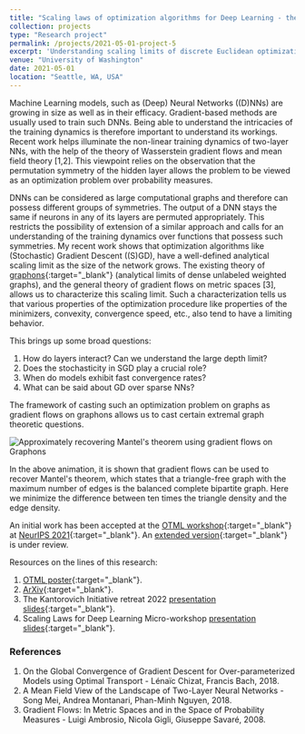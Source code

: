 ```yaml
---
title: "Scaling laws of optimization algorithms for Deep Learning - the Graphon perspective"
collection: projects
type: "Research project"
permalink: /projects/2021-05-01-project-5
excerpt: 'Understanding scaling limits of discrete Euclidean optimization algorithms on large unlabeled graphs. This problem is motivated by the problem of optimizing permutation invariant risk functions of (single layer and deep) Neural Networks (NNs). Theoretical aspects stem from the original theory of gradient flows on the Wasserstein space, which have been used to understand scaling limits of (stochstic) gradient descent ((S)GD) processes in the case of single hidden layer neural networks. There are also other related questions that are specific to the qualitative nature of the stochasticity in the SGD process, and the role of depth in NNs.'
venue: "University of Washington"
date: 2021-05-01
location: "Seattle, WA, USA"
---
```


Machine Learning models, such as (Deep) Neural Networks ((D)NNs) are growing in size as well as in their efficacy. Gradient-based methods are usually used to train such DNNs. Being able to understand the intricacies of the training dynamics is therefore important to understand its workings. Recent work helps illuminate the non-linear training dynamics of two-layer NNs, with the help of the theory of Wasserstein gradient flows and mean field theory [1,2]. This viewpoint relies on the observation that the permutation symmetry of the hidden layer allows the problem to be viewed as an optimization problem over probability measures.

DNNs can be considered as large computational graphs and therefore can possess different groups of symmetries. The output of a DNN stays the same if neurons in any of its layers are permuted appropriately. This restricts the possibility of extension of a similar approach and calls for an understanding of the training dynamics over functions that possess such symmetries. My recent work shows that optimization algorithms like (Stochastic) Gradient Descent ((S)GD), have a well-defined analytical scaling limit as the size of the network grows. The existing theory of [graphons](https://en.wikipedia.org/wiki/Graphon){:target="_blank"} (analytical limits of dense unlabeled weighted graphs), and the general theory of gradient flows on metric spaces [3], allows us to characterize this scaling limit. Such a characterization tells us that various properties of the optimization procedure like properties of the minimizers, convexity, convergence speed, etc., also tend to have a limiting behavior.

This brings up some broad questions:
1. How do layers interact? Can we understand the large depth limit?
2. Does the stochasticity in SGD play a crucial role?
3. When do models exhibit fast convergence rates?
4. What can be said about GD over sparse NNs?

The framework of casting such an optimization problem on graphs as gradient flows on graphons allows us to cast certain extremal graph theoretic questions.

![Approximately recovering Mantel's theorem using gradient flows on Graphons](https://raghavsomani.github.io/projects/files/mantel.gif)

In the above animation, it is shown that gradient flows can be used to recover Mantel's theorem, which states that a triangle-free graph with the maximum number of edges is the balanced complete bipartite graph. Here we minimize the difference between ten times the triangle density and the edge density.

An initial work has been accepted at the [OTML workshop](https://otml2021.github.io/){:target="_blank"} at [NeurIPS 2021](https://nips.cc/Conferences/2021){:target="_blank"}. An [extended version](https://arxiv.org/abs/2111.09459){:target="_blank"} is under review.

Resources on the lines of this research:
1. [OTML poster](https://raghavsomani.github.io/publications/files/OTML_poster_Gradient_Flows_on_Graphons.pdf){:target="_blank"}.
2. [ArXiv](https://arxiv.org/abs/2111.09459){:target="_blank"}.
3. The Kantorovich Initiative retreat 2022 [presentation slides](https://raghavsomani.github.io/projects/files/Gradient_flows_on_Graphons_presentation.pdf){:target="_blank"}.
4. Scaling Laws for Deep Learning Micro-workshop [presentation slides](https://raghavsomani.github.io/projects/files/Scaling_limit_of_optimization_algorithms_on_NNs.pdf){:target="_blank"}.

### References

1. On the Global Convergence of Gradient Descent for Over-parameterized Models using Optimal Transport - Lénaïc Chizat, Francis Bach, 2018.
2. A Mean Field View of the Landscape of Two-Layer Neural Networks - Song Mei, Andrea Montanari, Phan-Minh Nguyen, 2018.
3. Gradient Flows: In Metric Spaces and in the Space of Probability Measures - Luigi Ambrosio, Nicola Gigli, Giuseppe Savaré, 2008.